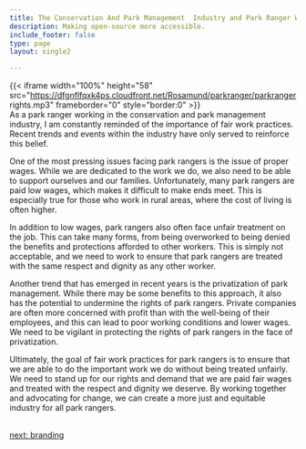 ```yaml
---
title: The Conservation And Park Management  Industry and Park Ranger Workers' Rights
description: Making open-source more accessible.
include_footer: false
type: page
layout: single2

---
```



{{< iframe width="100%" height="58" src="https://dfgnflfqxk4ps.cloudfront.net/Rosamund/parkranger/parkranger rights.mp3" frameborder="0" style="border:0" >}}<br>
As a park ranger working in the conservation and park management industry, I am constantly reminded of the importance of fair work practices. Recent trends and events within the industry have only served to reinforce this belief.

One of the most pressing issues facing park rangers is the issue of proper wages. While we are dedicated to the work we do, we also need to be able to support ourselves and our families. Unfortunately, many park rangers are paid low wages, which makes it difficult to make ends meet. This is especially true for those who work in rural areas, where the cost of living is often higher.

In addition to low wages, park rangers also often face unfair treatment on the job. This can take many forms, from being overworked to being denied the benefits and protections afforded to other workers. This is simply not acceptable, and we need to work to ensure that park rangers are treated with the same respect and dignity as any other worker.

Another trend that has emerged in recent years is the privatization of park management. While there may be some benefits to this approach, it also has the potential to undermine the rights of park rangers. Private companies are often more concerned with profit than with the well-being of their employees, and this can lead to poor working conditions and lower wages. We need to be vigilant in protecting the rights of park rangers in the face of privatization.

Ultimately, the goal of fair work practices for park rangers is to ensure that we are able to do the important work we do without being treated unfairly. We need to stand up for our rights and demand that we are paid fair wages and treated with the respect and dignity we deserve. By working together and advocating for change, we can create a more just and equitable industry for all park rangers.

<br>
<a href="https://workdojos.com/parkranger/branding">next: branding</a>
</p>